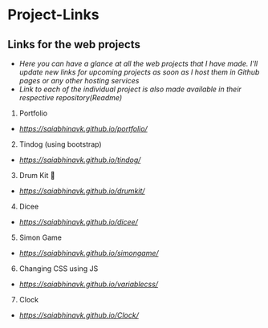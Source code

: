 # Project-Links
## Links for the web projects 
* *Here you can have a glance at all the web projects that I have made. I'll update new links for upcoming projects as soon as I host them in Github pages or any other hosting services*
* *Link to each of the individual project is also made available in their respective repository(Readme)*

1. Portfolio
* *https://saiabhinavk.github.io/portfolio/*
2. Tindog (using bootstrap)
* *https://saiabhinavk.github.io/tindog/*
3. Drum Kit 🥁
* *https://saiabhinavk.github.io/drumkit/*
4. Dicee
* *https://saiabhinavk.github.io/dicee/*
5. Simon Game
* *https://saiabhinavk.github.io/simongame/*
6. Changing CSS using JS
* *https://saiabhinavk.github.io/variablecss/*
7. Clock
* *https://saiabhinavk.github.io/Clock/*
